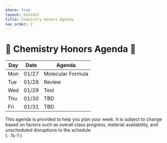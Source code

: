 ```yaml
---
share: true
layout: minimal
title: Chemistry Honors Agenda
nav_order: 2
---
```

# 🧪 Chemistry Honors Agenda 🥽  
  
| Day | Date  | Agenda            |  
| --- | ----- | ----------------- |  
| Mon | 01/27 | Molecular Formula |  
| Tue | 01/28 | Review            |  
| Wed | 01/29 | Test              |  
| Thu | 01/30 | TBD               |  
| Fri | 01/31 | TBD               |  
  
This agenda is provided to help you plan your week. It is subject to change based on factors such as overall class progress, material availability, and unscheduled disruptions to the schedule  
{: .fs-1 }  
  
